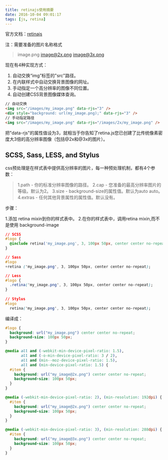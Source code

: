 ```yaml
---
title: retinajs使用摘要
date: 2016-10-04 09:01:17
tags: [js, retina]
---
```


官方文档：[retinajs](https://github.com/imulus/retinajs)

注：需要准备的图片名称格式

> image.png
> image@2x.png
> image@3x.png

现在有4种实现方式：
1. 自动交换“img”标签的"src"路径。
2. 在内联样式中自动交换背景图像的网址。
3. 手动指定一个高分辨率的图像不同位置。
4. 自动创建CSS背景图像媒体查询。

<!-- more -->

```html
// 自动交换
<img src="/images/my_image.png" data-rjs="3" />
<div style="background: url(my_image.png);" data-rjs="3" />
// 手动指定路径
<img src="/images/my_image.png" data-rjs="/images/2x/my_image.png" />
```

把"data-rjs"的属性值设为3，就相当于你告知了retina.js您已创建了比传统像素密度大3倍的高分辨率图像（包括@2x和@3x的图片）。


## SCSS, Sass, LESS, and Stylus

css预处理是在样式表中提供高分辨率的图片，每一种预处理机制，都有4个参数：

> 1.path - 你的标准分辨率图像的路径。
> 2.cap - 您准备的最高分辨率图片的等级。默认为2。
> 3.size - background-size的属性值。默认为auto auto。
> 4.extras - 任何其他背景属性的属性值。默认没有。

步骤：

1.添加 retina mixin到你的样式表中。
2.在你的样式表中，调用retina mixin,而不是使用 background-image

```css
// SCSS
#logo {
  @include retina('my_image.png', 3, 100px 50px, center center no-repeat);
}

// Sass
#logo
+retina ('my_image.png', 3, 100px 50px, center center no-repeat); 

// Less
#logo {
  .retina('my_image.png', 3, 100px 50px, center center no-repeat);
}
　
// Stylus
#logo
  retina('my_image.png', 3, 100px 50px, center center no-repeat);
```

编译成：

```css
#logo {
  background: url("my_image.png") center center no-repeat;
  background-size: 100px 50px;
}

@media all and (-webkit-min-device-pixel-ratio: 1.5),
       all and (-o-min-device-pixel-ratio: 3 / 2),
       all and (min--moz-device-pixel-ratio: 1.5),
       all and (min-device-pixel-ratio: 1.5) {
  #item {
    background: url("my_image@2x.png") center center no-repeat;
    background-size: 100px 50px;
  }
}

@media (-webkit-min-device-pixel-ratio: 2), (min-resolution: 192dpi) {
  #item {
    background: url("my_image@2x.png") center center no-repeat;
    background-size: 100px 50px;
  }
}

@media (-webkit-min-device-pixel-ratio: 3), (min-resolution: 288dpi) {
  #item {
    background: url("my_image@3x.png") center center no-repeat;
    background-size: 100px 50px;
  }
}
```


